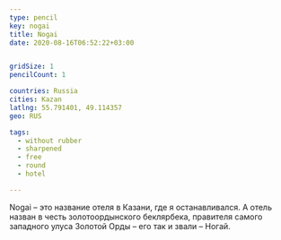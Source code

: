 ```yaml
---
type: pencil
key: nogai
title: Nogai
date: 2020-08-16T06:52:22+03:00


gridSize: 1
pencilCount: 1

countries: Russia
cities: Kazan
latlng: 55.791401, 49.114357
geo: RUS

tags:
  - without rubber
  - sharpened
  - free
  - round
  - hotel

---
```


Nogai – это название отеля в Казани, где я останавливался. А отель назван в честь золотоордынского беклярбека, правителя самого западного улуса Золотой Орды – его так и звали – Ногай.
